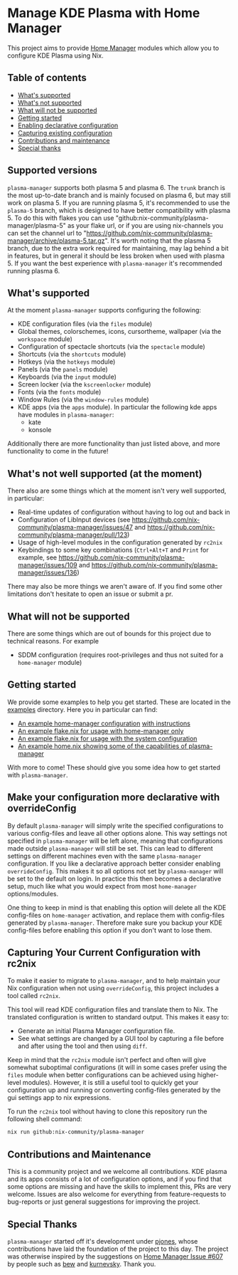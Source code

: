 # Manage KDE Plasma with Home Manager

This project aims to provide [Home Manager][home-manager] modules which allow you
to configure KDE Plasma using Nix.

## Table of contents
- [What's supported](#whats-supported)
- [What's not supported](#whats-not-well-supported-at-the-moment)
- [What will not be supported](#what-will-not-be-supported)
- [Getting started](#getting-started)
- [Enabling declarative configuration](#make-your-configuration-more-declarative-with-overrideconfig)
- [Capturing existing configuration](#capturing-your-current-configuration-with-rc2nix)
- [Contributions and maintenance](#contributions-and-maintenance)
- [Special thanks](#special-thanks)

## Supported versions
`plasma-manager` supports both plasma 5 and plasma 6. The `trunk` branch is the
most up-to-date branch and is mainly focused on plasma 6, but may still work on
plasma 5. If you are running plasma 5, it's recommended to use the `plasma-5`
branch, which is designed to have better compatibility with plasma 5. To do this
with flakes you can use "github:nix-community/plasma-manager/plasma-5" as your
flake url, or if you are using nix-channels you can set the channel url to
"https://github.com/nix-community/plasma-manager/archive/plasma-5.tar.gz". It's
worth noting that the plasma 5 branch, due to the extra work required for
maintaining, may lag behind a bit in features, but in general it should be less
broken when used with plasma 5. If you want the best experience with
`plasma-manager` it's recommended running plasma 6.

## What's supported
At the moment `plasma-manager` supports configuring the following:
- KDE configuration files (via the `files` module)
- Global themes, colorschemes, icons, cursortheme, wallpaper (via the `workspace` module)
- Configuration of spectacle shortcuts (via the `spectacle` module)
- Shortcuts (via the `shortcuts` module)
- Hotkeys (via the `hotkeys` module)
- Panels (via the `panels` module)
- Keyboards (via the `input` module)
- Screen locker (via the `kscreenlocker` module)
- Fonts (via the `fonts` module)
- Window Rules (via the `window-rules` module)
- KDE apps (via the `apps` module). In particular the following kde apps have
  modules in `plasma-manager`:
  - kate
  - konsole

Additionally there are more functionality than just listed above, and more
functionality to come in the future!

## What's not well supported (at the moment)
There also are some things which at the moment isn't very well supported, in
particular:
- Real-time updates of configuration without having to log out and back in
- Configuration of LibInput devices (see https://github.com/nix-community/plasma-manager/issues/47 and https://github.com/nix-community/plasma-manager/pull/123)
- Usage of high-level modules in the configuration generated by `rc2nix`
- Keybindings to some key combinations (`Ctrl+Alt+T` and `Print` for example, see https://github.com/nix-community/plasma-manager/issues/109 and https://github.com/nix-community/plasma-manager/issues/136)

There may also be more things we aren't aware of. If you find some other
limitations don't hesitate to open an issue or submit a pr.

## What will not be supported
There are some things which are out of bounds for this project due to technical
reasons. For example
- SDDM configuration (requires root-privileges and thus not suited for a `home-manager` module)

## Getting started
We provide some examples to help you get started. These are located in the
[examples](./examples/) directory. Here you in particular can find:
- [An example home-manager configuration](./examples/homeManager/home.nix) [with instructions](./examples/homeManager/README.md)
- [An example flake.nix for usage with home-manager only](./examples/homeManagerFlake//flake.nix)
- [An example flake.nix for usage with the system configuration](./examples/systemFlake/flake.nix)
- [An example home.nix showing some of the capabilities of plasma-manager](./examples/home.nix)

With more to come! These should give you some idea how to get started with
`plasma-manager`.

## Make your configuration more declarative with overrideConfig
By default `plasma-manager` will simply write the specified configurations to
various config-files and leave all other options alone. This way settings not
specified in `plasma-manager` will be left alone, meaning that configurations
made outside `plasma-manager` will still be set. This can lead to different
settings on different machines even with the same `plasma-manager`
configuration. If you like a declarative approach better consider enabling
`overrideConfig`. This makes it so all options not set by `plasma-manager` will
be set to the default on login. In practice this then becomes a declarative
setup, much like what you would expect from most `home-manager` options/modules.

One thing to keep in mind is that enabling this option will delete all the KDE
config-files on `home-manager` activation, and replace them with config-files
generated by `plasma-manager`. Therefore make sure you backup your KDE
config-files before enabling this option if you don't want to lose them.

## Capturing Your Current Configuration with rc2nix

To make it easier to migrate to `plasma-manager`, and to help maintain your Nix
configuration when not using `overrideConfig`, this project includes a tool
called `rc2nix`.

This tool will read KDE configuration files and translate them to Nix.  The
translated configuration is written to standard output.  This makes it easy to:

- Generate an initial Plasma Manager configuration file.
- See what settings are changed by a GUI tool by capturing a file
  before and after using the tool and then using `diff`.

Keep in mind that the `rc2nix` module isn't perfect and often will give somewhat
suboptimal configurations (it will in some cases prefer using the `files` module
when better configurations can be achieved using higher-level modules). However,
it is still a useful tool to quickly get your configuration up and running or
converting config-files generated by the gui settings app to nix expressions.

To run the `rc2nix` tool without having to clone this repository run
the following shell command:

```sh
nix run github:nix-community/plasma-manager
```

## Contributions and Maintenance

This is a community project and we welcome all contributions. KDE plasma and its
apps consists of a lot of configuration options, and if you find that some
options are missing and have the skills to implement this, PRs are very welcome.
Issues are also welcome for everything from feature-requests to bug-reports or
just general suggestions for improving the project.

## Special Thanks

`plasma-manager` started off it's development under
[pjones](https://github.com/pjones), whose contributions have laid the
foundation of the project to this day. The project was otherwise inspired by the
suggestions on [Home Manager Issue
#607][hm607] by people such as [bew](https://github.com/bew) and
[kurnevsky](https://github.com/kurnevsky). Thank you.

[home-manager]: https://github.com/nix-community/home-manager
[hm607]: https://github.com/nix-community/home-manager/issues/607
[nix-community]: https://github.com/nix-community
